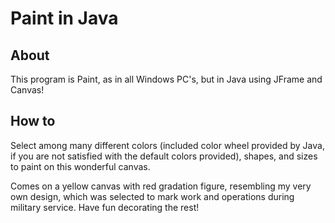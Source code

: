 # Paint in Java

## About
This program is Paint, as in all Windows PC's, but in Java using JFrame and Canvas!

## How to
Select among many different colors (included color wheel provided by Java, if you are not satisfied with the default colors provided), shapes, and sizes to paint on this wonderful canvas.

Comes on a yellow canvas with red gradation figure, resembling my very own design, which was selected to mark work and operations during military service. Have fun decorating the rest!
